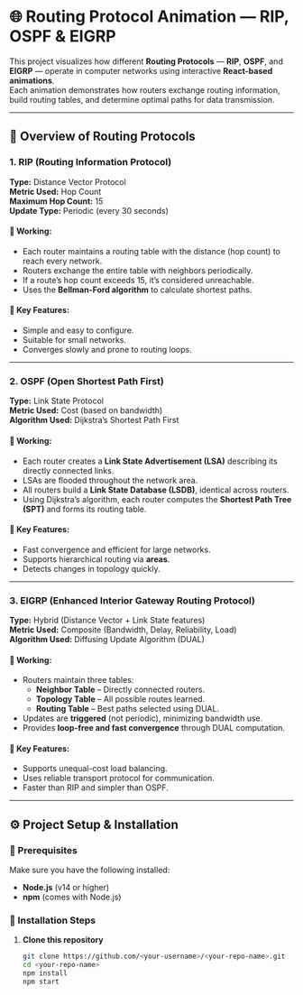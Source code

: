 # 🌐 Routing Protocol Animation — RIP, OSPF & EIGRP

This project visualizes how different **Routing Protocols** — **RIP**, **OSPF**, and **EIGRP** — operate in computer networks using interactive **React-based animations**.  
Each animation demonstrates how routers exchange routing information, build routing tables, and determine optimal paths for data transmission.

---

## 📘 Overview of Routing Protocols

### 1. RIP (Routing Information Protocol)
**Type:** Distance Vector Protocol  
**Metric Used:** Hop Count  
**Maximum Hop Count:** 15  
**Update Type:** Periodic (every 30 seconds)

#### 🔹 Working:
- Each router maintains a routing table with the distance (hop count) to reach every network.
- Routers exchange the entire table with neighbors periodically.
- If a route’s hop count exceeds 15, it’s considered unreachable.
- Uses the **Bellman-Ford algorithm** to calculate shortest paths.

#### 🔹 Key Features:
- Simple and easy to configure.
- Suitable for small networks.
- Converges slowly and prone to routing loops.

---

### 2. OSPF (Open Shortest Path First)
**Type:** Link State Protocol  
**Metric Used:** Cost (based on bandwidth)  
**Algorithm Used:** Dijkstra’s Shortest Path First  

#### 🔹 Working:
- Each router creates a **Link State Advertisement (LSA)** describing its directly connected links.
- LSAs are flooded throughout the network area.
- All routers build a **Link State Database (LSDB)**, identical across routers.
- Using Dijkstra’s algorithm, each router computes the **Shortest Path Tree (SPT)** and forms its routing table.

#### 🔹 Key Features:
- Fast convergence and efficient for large networks.
- Supports hierarchical routing via **areas**.
- Detects changes in topology quickly.

---

### 3. EIGRP (Enhanced Interior Gateway Routing Protocol)
**Type:** Hybrid (Distance Vector + Link State features)  
**Metric Used:** Composite (Bandwidth, Delay, Reliability, Load)  
**Algorithm Used:** Diffusing Update Algorithm (DUAL)

#### 🔹 Working:
- Routers maintain three tables:
  - **Neighbor Table** – Directly connected routers.
  - **Topology Table** – All possible routes learned.
  - **Routing Table** – Best paths selected using DUAL.
- Updates are **triggered** (not periodic), minimizing bandwidth use.
- Provides **loop-free and fast convergence** through DUAL computation.

#### 🔹 Key Features:
- Supports unequal-cost load balancing.
- Uses reliable transport protocol for communication.
- Faster than RIP and simpler than OSPF.

---

## ⚙️ Project Setup & Installation

### 🧩 Prerequisites
Make sure you have the following installed:
- **Node.js** (v14 or higher)
- **npm** (comes with Node.js)

### 🚀 Installation Steps

1. **Clone this repository**
   ```bash
   git clone https://github.com/<your-username>/<your-repo-name>.git
   cd <your-repo-name>
   npm install
   npm start



